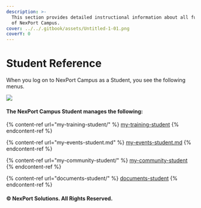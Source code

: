 ```yaml
---
description: >-
  This section provides detailed instructional information about all functions
  of NexPort Campus.
cover: ../../.gitbook/assets/Untitled-1-01.png
coverY: 0
---
```


# Student Reference

When you log on to NexPort Campus as a Student, you see the following menus.

![ ](../../.gitbook/assets/Student\_reference\_550x239.png)

#### The NexPort Campus Student manages the following:

{% content-ref url="my-training-student/" %}
[my-training-student](my-training-student/)
{% endcontent-ref %}

{% content-ref url="my-events-student.md" %}
[my-events-student.md](my-events-student.md)
{% endcontent-ref %}

{% content-ref url="my-community-student/" %}
[my-community-student](my-community-student/)
{% endcontent-ref %}

{% content-ref url="documents-student/" %}
[documents-student](documents-student/)
{% endcontent-ref %}

#### © NexPort Solutions. All Rights Reserved.
